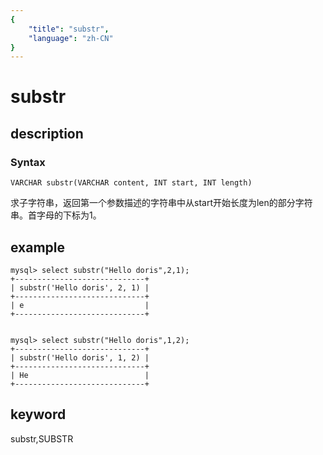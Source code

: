 ```yaml
---
{
    "title": "substr",
    "language": "zh-CN"
}
---
```


<!-- 
Licensed to the Apache Software Foundation (ASF) under one
or more contributor license agreements.  See the NOTICE file
distributed with this work for additional information
regarding copyright ownership.  The ASF licenses this file
to you under the Apache License, Version 2.0 (the
"License"); you may not use this file except in compliance
with the License.  You may obtain a copy of the License at

  http://www.apache.org/licenses/LICENSE-2.0

Unless required by applicable law or agreed to in writing,
software distributed under the License is distributed on an
"AS IS" BASIS, WITHOUT WARRANTIES OR CONDITIONS OF ANY
KIND, either express or implied.  See the License for the
specific language governing permissions and limitations
under the License.
-->

# substr
## description
### Syntax

`VARCHAR substr(VARCHAR content, INT start, INT length)`

求子字符串，返回第一个参数描述的字符串中从start开始长度为len的部分字符串。首字母的下标为1。

## example

```
mysql> select substr("Hello doris",2,1);
+-----------------------------+
| substr('Hello doris', 2, 1) |
+-----------------------------+
| e                           |
+-----------------------------+


mysql> select substr("Hello doris",1,2);
+-----------------------------+
| substr('Hello doris', 1, 2) |
+-----------------------------+
| He                          |
+-----------------------------+

```
## keyword
substr,SUBSTR
